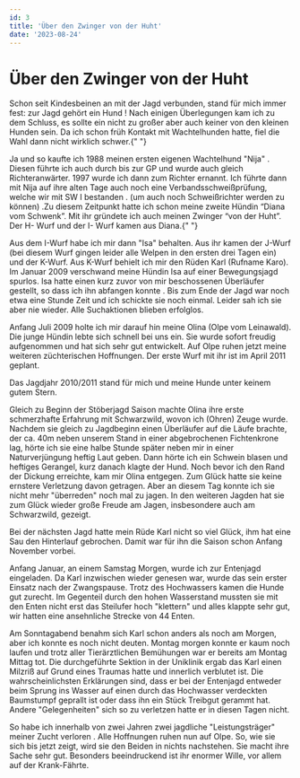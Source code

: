 ```yaml
---
id: 3
title: 'Über den Zwinger von der Huht'
date: '2023-08-24'
---
```


# Über den Zwinger von der Huht

Schon seit Kindesbeinen an mit der Jagd verbunden, stand für mich
immer fest: zur Jagd gehört ein Hund ! Nach einigen Überlegungen kam
ich zu dem Schluss, es sollte ein nicht zu großer aber auch keiner von
den kleinen Hunden sein. Da ich schon früh Kontakt mit Wachtelhunden
hatte, fiel die Wahl dann nicht wirklich schwer.{" "}

Ja und so kaufte ich 1988 meinen ersten eigenen Wachtelhund "Nija" .
Diesen führte ich auch durch bis zur GP und wurde auch gleich
Richteranwärter. 1997 wurde ich dann zum Richter ernannt. Ich führte
dann mit Nija auf ihre alten Tage auch noch eine
Verbandsschweißprüfung, welche wir mit SW I bestanden . (um auch noch
Schweißrichter werden zu können) .Zu diesem Zeitpunkt hatte ich schon
meine zweite Hündin “Diana vom Schwenk”. Mit ihr gründete ich auch
meinen Zwinger “von der Huht”. Der H- Wurf und der I- Wurf kamen aus
Diana.{" "}

Aus dem I-Wurf habe ich mir dann "Isa" behalten. Aus ihr kamen der
J-Wurf (bei diesem Wurf gingen leider alle Welpen in den ersten drei
Tagen ein) und der K-Wurf. Aus K-Wurf behielt ich mir den Rüden Karl
(Rufname Karo). Im Januar 2009 verschwand meine Hündin Isa auf einer
Bewegungsjagd spurlos. Isa hatte einen kurz zuvor von mir beschossenen
Überläufer gestellt, so dass ich ihn abfangen konnte . Bis zum Ende
der Jagd war noch etwa eine Stunde Zeit und ich schickte sie noch
einmal. Leider sah ich sie aber nie wieder. Alle Suchaktionen blieben
erfolglos.

Anfang Juli 2009 holte ich mir darauf hin meine Olina (Olpe vom
Leinawald). Die junge Hündin lebte sich schnell bei uns ein. Sie wurde
sofort freudig aufgenommen und hat sich sehr gut entwickelt. Auf Olpe
ruhen jetzt meine weiteren züchterischen Hoffnungen. Der erste Wurf
mit ihr ist im April 2011 geplant.

Das Jagdjahr 2010/2011 stand für mich und meine Hunde unter keinem
gutem Stern.

Gleich zu Beginn der Stöberjagd Saison machte Olina ihre erste
schmerzhafte Erfahrung mit Schwarzwild, wovon ich (Ohren) Zeuge wurde.
Nachdem sie gleich zu Jagdbeginn einen Überläufer auf die Läufe
brachte, der ca. 40m neben unserem Stand in einer abgebrochenen
Fichtenkrone lag, hörte ich sie eine halbe Stunde später neben mir in
einer Naturverjüngung heftig Laut geben. Dann hörte ich ein Schwein
blasen und heftiges Gerangel, kurz danach klagte der Hund. Noch bevor
ich den Rand der Dickung erreichte, kam mir Olina entgegen. Zum Glück
hatte sie keine ernstere Verletzung davon getragen. Aber an diesem Tag
konnte ich sie nicht mehr "überreden" noch mal zu jagen. In den
weiteren Jagden hat sie zum Glück wieder große Freude am Jagen,
insbesondere auch am Schwarzwild, gezeigt.

Bei der nächsten Jagd hatte mein Rüde Karl nicht so viel Glück, ihm
hat eine Sau den Hinterlauf gebrochen. Damit war für ihn die Saison
schon Anfang November vorbei.

Anfang Januar, an einem Samstag Morgen, wurde ich zur Entenjagd
eingeladen. Da Karl inzwischen wieder genesen war, wurde das sein
erster Einsatz nach der Zwangspause. Trotz des Hochwassers kamen die
Hunde gut zurecht. Im Gegenteil durch den hohen Wasserstand mussten
sie mit den Enten nicht erst das Steilufer hoch "klettern" und alles
klappte sehr gut, wir hatten eine ansehnliche Strecke von 44 Enten.

Am Sonntagabend benahm sich Karl schon anders als noch am Morgen, aber
ich konnte es noch nicht deuten. Montag morgen konnte er kaum noch
laufen und trotz aller Tierärztlichen Bemühungen war er bereits am
Montag Mittag tot. Die durchgeführte Sektion in der Uniklinik ergab
das Karl einen Milzriß auf Grund eines Traumas hatte und innerlich
verblutet ist. Die wahrscheinlichsten Erklärungen sind, dass er bei
der Entenjagd entweder beim Sprung ins Wasser auf einen durch das
Hochwasser verdeckten Baumstumpf geprallt ist oder dass ihn ein Stück
Treibgut gerammt hat. Andere "Gelegenheiten" sich so zu verletzen
hatte er in diesen Tagen nicht.

So habe ich innerhalb von zwei Jahren zwei jagdliche "Leistungsträger"
meiner Zucht verloren . Alle Hoffnungen ruhen nun auf Olpe. So, wie
sie sich bis jetzt zeigt, wird sie den Beiden in nichts nachstehen.
Sie macht ihre Sache sehr gut. Besonders beeindruckend ist ihr enormer
Wille, vor allem auf der Krank-Fährte.
